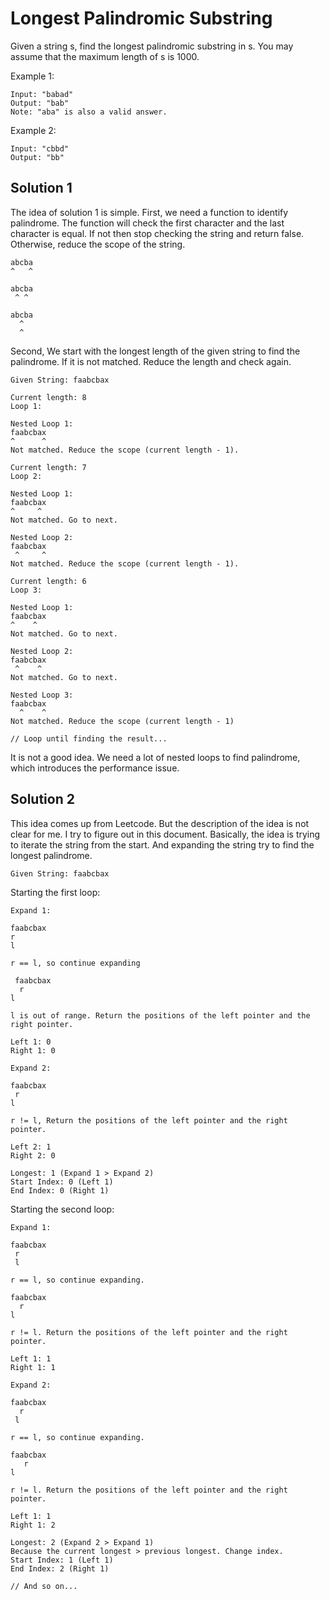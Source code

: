 # Longest Palindromic Substring

Given a string s, find the longest palindromic substring in s. You may assume that the maximum length of s is 1000.

Example 1:

```
Input: "babad"
Output: "bab"
Note: "aba" is also a valid answer.
```

Example 2:

```
Input: "cbbd"
Output: "bb"
```

## Solution 1

The idea of solution 1 is simple. First, we need a function to identify palindrome. The function will check the first character and the last character is equal. If not then stop checking the string and return false. Otherwise, reduce the scope of the string.

```
abcba
^   ^

abcba
 ^ ^

abcba
  ^
  ^
```

Second, We start with the longest length of the given string to find the palindrome. If it is not matched. Reduce the length and check again.

```
Given String: faabcbax
```

```
Current length: 8
Loop 1:

Nested Loop 1:
faabcbax
^      ^
Not matched. Reduce the scope (current length - 1).
```

```
Current length: 7
Loop 2:

Nested Loop 1:
faabcbax
^     ^
Not matched. Go to next.

Nested Loop 2:
faabcbax
 ^     ^
Not matched. Reduce the scope (current length - 1).
```

```
Current length: 6
Loop 3:

Nested Loop 1:
faabcbax
^    ^
Not matched. Go to next.

Nested Loop 2:
faabcbax
 ^    ^
Not matched. Go to next.

Nested Loop 3:
faabcbax
  ^    ^
Not matched. Reduce the scope (current length - 1)

// Loop until finding the result...
```

It is not a good idea. We need a lot of nested loops to find palindrome, which introduces the performance issue.

## Solution 2

This idea comes up from Leetcode. But the description of the idea is not clear for me. I try to figure out in this document. Basically, the idea is trying to iterate the string from the start. And expanding the string try to find the longest palindrome.

```
Given String: faabcbax
```

Starting the first loop:

```
Expand 1:

faabcbax
r
l

r == l, so continue expanding

 faabcbax
  r
l

l is out of range. Return the positions of the left pointer and the right pointer.

Left 1: 0
Right 1: 0
```

```
Expand 2:

faabcbax
 r
l

r != l, Return the positions of the left pointer and the right pointer.

Left 2: 1
Right 2: 0
```

```
Longest: 1 (Expand 1 > Expand 2)
Start Index: 0 (Left 1)
End Index: 0 (Right 1)
```

Starting the second loop:

```
Expand 1:

faabcbax
 r
 l

r == l, so continue expanding.

faabcbax
  r
l

r != l. Return the positions of the left pointer and the right pointer.

Left 1: 1
Right 1: 1
```

```
Expand 2:

faabcbax
  r
 l

r == l, so continue expanding.

faabcbax
   r
l

r != l. Return the positions of the left pointer and the right pointer.

Left 1: 1
Right 1: 2
```

```
Longest: 2 (Expand 2 > Expand 1)
Because the current longest > previous longest. Change index.
Start Index: 1 (Left 1)
End Index: 2 (Right 1)

// And so on...
```
